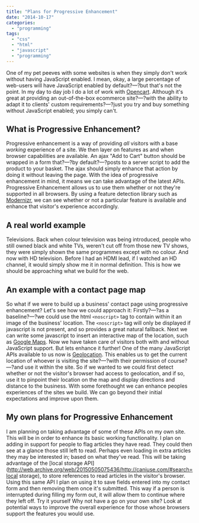 ```yaml
---
title: "Plans for Progressive Enhancement"
date: "2014-10-17"
categories: 
  - "programming"
tags: 
  - "css"
  - "html"
  - "javascript"
  - "programming"
---
```


One of my pet peeves with some websites is when they simply don't work without having JavaScript enabled. I mean, okay, a large percentage of web-users will have JavaScript enabled by default?—?but that's not the point. In my day to day job I do a lot of work with [Opencart](http://web.archive.org/web/20150505075436/http://www.opencart.com/). Although it's great at providing an out-of-the-box ecommerce site?—?with the ability to adapt it to clients' custom requirements?—?just you try and buy something without JavaScript enabled; you simply can't.

## What is Progressive Enhancement?

Progressive enhancement is a way of providing _all_ visitors with a base _working_ experience of a site. We then layer on features as and when browser capabilities are available. An ajax "Add to Cart" button should be wrapped in a form that?—?by default?—?posts to a server script to add the product to your basket. The ajax should simply enhance that action by doing it without leaving the page. With the idea of progressive enhancement in mind, it means we can take advantage of the latest APIs. Progressive Enhancement allows us to use them whether or not they're supported in all browsers. By using a feature detection library such as [Modernizr](http://web.archive.org/web/20150505075436/http://modernizr.com/), we can see whether or not a particular feature is available and enhance that visitor's experience accordingly.

## A real world example

Televisions. Back when colour television was being introduced, people who still owned black and white TVs, weren't cut off from those new TV shows, they were simply shown the same programmes except with no colour. And now with HD television. Before I had an HDMI lead, if I watched an HD channel, it would simply show me it in normal definition. This is how we should be approaching what we build for the web.

## An example with a contact page map

So what if we were to build up a business' contact page using progressive enhancement? Let's see how we could approach it: Firstly?—?as a baseline?—?we could use the html `<noscript>` tag to contain within it an image of the business' location. The `<noscript>` tag will only be displayed if javascript is not present, and so provides a great natural fallback. Next we can write some javascript to insert an interactive map of the location, such as [Google Maps](http://web.archive.org/web/20150505075436/https://developers.google.com/maps/documentation/javascript/). Now we have taken care of visitors both with and without JavaScript support. But lets enhance it further! One of the many JavaScript APIs available to us now is [Geolocation](http://web.archive.org/web/20150505075436/http://caniuse.com/#search=geolocation). This enables us to get the current location of whoever is visiting the site?—?with their permission of course?—?and use it within the site. So if we wanted to we could first detect whether or not the visitor's browser had access to geolocation, and if so, use it to pinpoint their location on the map and display directions and distance to the business. With some forethought we can enhance peoples experiences of the sites we build. We can go beyond their initial expectations and improve upon them.

## My own plans for Progressive Enhancement

I am planning on taking advantage of some of these APIs on my own site. This will be in order to enhance its basic working functionality. I plan on adding in support for people to flag articles they have read. They could then see at a glance those still left to read. Perhaps even loading in extra articles they may be interested in; based on what they've read. This will be taking advantage of the [local storage API](http://web.archive.org/web/20150505075436/http://caniuse.com/#search=local storage), to store references to read articles in the visitor's browser. Using this same API I plan on using it to save fields entered into my contact form and then removing them once it's submitted. This way if a person is interrupted during filling my form out, it will allow them to continue where they left off. Try it yourself Why not have a go on your own site? Look at potential ways to improve the overall experience for those whose browsers support the features you would use.
